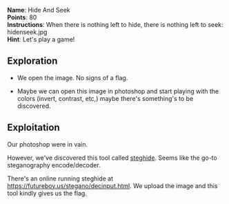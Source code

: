 **Name**: Hide And Seek  
**Points**: 80  
**Instructions**: When there is nothing left to hide, there is nothing left to seek: hidenseek.jpg  
**Hint**: Let's play a game!  

## Exploration

- We open the image. No signs of a flag.

- Maybe we can open this image in photoshop and start playing with the colors (invert, contrast, etc,) maybe there's something's to be discovered.

## Exploitation

Our photoshop were in vain.  

However, we've discovered this tool called [steghide](http://steghide.sourceforge.net/). Seems like the go-to steganography encode/decoder.

There's an online running steghide at https://futureboy.us/stegano/decinput.html. We upload the image and this tool kindly gives us the flag. 

